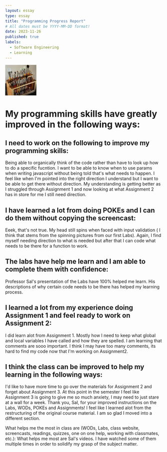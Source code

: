 ```yaml
---
layout: essay
type: essay
title: "Programming Progress Report"
# All dates must be YYYY-MM-DD format!
date: 2023-11-26
published: true
labels:
  - Software Engineering
  - Learning
---
```


<img width="100px" class="rounded float-start pe-4" src="../img/igniting/paintbrushes.jpg">

<h1>My programming skills have greatly improved in the following ways:</h1>

<h2>I need to work on the following to improve my programming skills: </h2>
Being able to organically think of the code rather than have to look up how to do a specific fucntion. I want to be able to know when to use params when writing javascript without being told that's what needs to happen. I feel like when I'm pointed into the right direction I understand but I want to be able to get there without direction. My understanding is getting better as I struggled through Assignment 1 and now looking at what Assignment 2 has in store for me I still need direction.

<h2>I have learned a lot from doing POKEs and I can do them without copying the screencast:</h2>
Eeek, that's not true. My head still spins when faced with input validation ( I think that stems from the spinning pictures from our first Labs). Again, I find myself needing direction to what is needed but after that I can code what needs to be there for a function to work.

<h2> The labs have help me learn and I am able to complete them with confidence:</h2> 
Professor Sal's presentation of the Labs have 100% helped me learn. His descriptions of why certain code needs to be there has helped my learning process.

<h2>I learned a lot from my experience doing Assignment 1 and feel ready to work on Assignment 2:</h2>
I did learn alot from Assignment 1. Mostly how I need to keep what global and local variables I have called and how they are spelled. I am learning that comments are sooo important. I think I may have too many comments, its hard to find my code now that I'm working on Assignment2.

<h2>I think the class can be improved to help my learning in the following ways:</h2>
I'd like to have more time to go over the materials for Assignment 2 and forget about Assignment 3. At this point in the semester I feel like Assignment 3 is going to give me so much anxiety, I may need to just stare at a wall for a week. Thank you, Sal, for your improved instructions on the Labs, WODs, POKEs and Assignments! I feel like I learned alot from the restructuring of the original course material. I am so glad I moved into a different section.

What helps me the most in class are (WODs, Labs, class website, screencasts, readings, quizzes, one on one help, working with classmates, etc.): What helps me most are Sal's videos. I have watched some of them multiple times in order to solidify my grasp of the subject matter.

